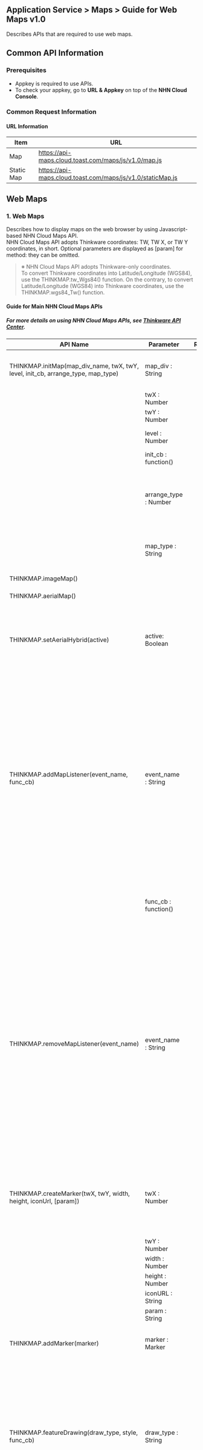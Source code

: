 ## Application Service > Maps > Guide for Web Maps v1.0 

Describes APIs that are required to use web maps. 

## Common API Information 

### Prerequisites 
- Appkey is required to use APIs. 
- To check your appkey, go to **URL & Appkey** on top of the **NHN Cloud Console**. 

### Common Request Information

#### URL Information

| Item    | URL                                      |
| --------- | ---------------------------------------- |
| Map     | https://api-maps.cloud.toast.com/maps/js/v1.0/map.js |
| Static Map | https://api-maps.cloud.toast.com/maps/js/v1.0/staticMap.js |

## Web Maps 

### 1. Web Maps

Describes how to display maps on the web browser by using Javascript-based NHN Cloud Maps API.  
NHN Cloud Maps API adopts Thinkware coordinates: TW, TW X, or TW Y coordinates, in short. 
Optional parameters are displayed as [param] for method: they can be omitted.

> ※ NHN Cloud Maps API adopts Thinkware-only coordinates. 
> <br>To convert Thinkware coordinates into Latitude/Longitude (WGS84), use the THINKMAP.tw_Wgs84() function. On the contrary, to convert Latitude/Longitude (WGS84) into Thinkware coordinates, use the THINKMAP.wgs84_Tw() function.

#### Guide for Main NHN Cloud Maps APIs
##### For more details on using NHN Cloud Maps APIs, see <a href="http://developers1.inavi.com:8086?key=19b6272o5" target="_blank" rel="nofollow">Thinkware API Center</a>.

| API Name                                | Parameter               | Returns                                  | Description                             |
| ---------------------------------------- | ----------------------- | ---------------------------------------- | ---------------------------------------- |
| THINKMAP.initMap(map_div_name, twX, twY, level, init_cb, arrange_type, map_type) | map_div : String        |                                          | ID in div tags to contain a map<br>Refers to the initialization function which must be called initially to use maps. |
|                                          | twX : Number            |                                          | TW X coordinates for map initialization |
|                                          | twY : Number            |                                          |                            |
|                                          | level : Number          |                                          | Level of map initialization<br>- General Maps: 1~13<br>- Aerial Maps: 1~13 |
|                                          | init_cb : function()    |                                          | Callback function called after map initialization |
|                                          | arrange_type : Number   |                                          | Alignment method of map layers <br>1: Central Alignment (effective in resizing)<br>2: Entire Loading (no resizing effects)<br> 3: Top-right Alignment (effective in resizing) |
|                                          | map_type : String       |                                          | Map Type Settings<br>'i': General Maps<br>'a': Aerial Maps<br>'s': Summary Maps<br>'m': Mobile Maps |
| THINKMAP.imageMap()                      |                         |                                          | Convert maps into general maps. |
| THINKMAP.aerialMap()                     |                         |                                          | Convert maps into aerial maps. |
| THINKMAP.setAerialHybrid(active)         | active: Boolean        |                                          | Whether to expose aerial cycle  <br>true:  Show aerial cycle on the map <br>false: Do not show aerial cycle on the map<br><br>Set whether to show aerial map cycle on the map. |
| THINKMAP.addMapListener(event_name, func_cb) | event_name : String<br> |                                          | Event name for registration on the map <br>'movestart'<br>- When the map starts to move<br>'move'<br> - When the map moves<br>'moveend'<br>- When the map ends movement<br>'zoomend'<br>- When zoom-in/out ends on the map <br>'mouseover'<br>- When the mouse is placed on the map <br>'mouseout'<br>- When the mouse is placed out of the map<br> 'mousemove'<br>- When the mouse moves on the map <br><br>Register events on the map.<br>(map-related events, zoom-in/out, movement, and etc.) |
|                                          | func_cb : function()    |                                          | Callback function which is called when an event occurs on the map<br>(the map object is delivered to callback function via parameters.) |
| THINKMAP.removeMapListener(event_name)   | event_name : String     |                                          | Event name to be removed out of the map <br>'movestart'<br>- When the map starts to move<br>'move'<br> - When the map moves<br>'moveend'<br>- When the map ends movement<br>'zoomend'<br>- When zoom-in/out ends on the map<br>'mouseover'<br>- When the mouse is placed on the map<br>'mouseout'<br>- When the mouse is placed out of the map<br> 'mousemove'<br>- When the mouse moves on the map<br><br>Remove registered events from the map. <br>Caution is required since all callback functions for event_name under the THINKMAP.addMapListener method are to be removed. |
| THINKMAP.createMarker(twX, twY, width, height, iconUrl, [param]) | twX : Number            |                                          | <br>TW X coordinates for marker object location <br><br>Create a marker object.  <br>To mark the created marker object on the map, use the THINKMAP.addMarker method to add the marker object. |
|                                          | twY : Number            |                                          | TW Y coordinates for marker object location |
|                                          | width : Number          |                                          | Width of marker image     |
|                                          | height : Number         |                                          | Height of marker image |
|                                          | iconURL : String        |                                          | URL of marker image       |
|                                          | param : String          |                                          | User variable for marker object |
| THINKMAP.addMarker(marker)               | marker : Marker         |                                          | Marker object to be added on the map <br><br>Add the marker object on the map. |
| THINKMAP.featureDrawing(draw_type, style, func_cb) | draw_type : String      |                                          | Feature object type to be drawn by user <br>'lineDraw': Line<br>'polygonDraw': Polygon<br> 'regularPolygonDraw': Fixed-shape polygon <br><br>Convert into the drawing mode in which user can draw polyline or polygon on the map with a mouse. <br>Object drawing begins at the click of the mouse on the map, and is completed with a double-click. <br>When drawing is done, the drawn feature object is delivered via callback function. |
|                                          | style : Object          |                                          | <br>Object to specify the style for polygon or polyline<br>strokeColor: Color of a stroke <br>- 'red', '#fff123' <br> strokeWidth: Width of a stroke <br> - 10<br> strokeOpacity: Opacity of a storke<br>fillColor : Color of a fill<br>fillOpacity: Opacity of a fill <br>strokeDashstyle: Style of a stroke or dash<br>dot: · · · · · · <br>dash: - - - - - -<br>dashdot : - · - · - · - <br>longdashdot: ㅡ · ㅡ · ㅡ<br> solid: Solid stroke  <br> |
|                                          | func_cb : function()    |                                          | Callback function which is called when a user double clicks the map<br>and drawing feature object is completed |
| THINKMAP.featureDrawingCancel()          |                         |                                          | Close the drawing mode in which the user can draw a polyline or polygon with a mouse. |
| THINKMAP.tw_Wgs84(twX, twY)              | twX : Number            | coord : Object<br>Converted WGS84 coordinates<br>- coord.curx : WGS84 X coordinates<br>- coord.cury  : WGS84 Y coordinates | TW X coordinates to convert <br><br>Convert TW coordinates into WGS84 coordinates. |
|                                          | twY : Number            |                                          | TW Y coordinates to convert   |
| THINKMAP.wgs84_Tw(wgs_lon, wgs_lat)      | wgs_lon : Number        | coord: Object<br>Converted TW coordinates <br>- coord.curx: TW X coordinates<br>- coord.cury: TW Y coordinates | WGS84 longitude coordinates to convert<br><br>Convert WGS84 into TW coordinates. |
|                                          | wgs_lat : Number        |                                          | WGS84 latitude coordinates to convert |


#### Enable NHN Cloud Maps API
```
// Declare js file to use maps.
<script type="text/javascript" src="https://api-maps.cloud.toast.com/maps/js/v1.0/map.js"></script>
<script>
	// Authenticate to enable maps. 
	Map.authentication("appKey");
</script>

//Create DIV to contain maps. 
<div id="div_map"></div>
<script type="text/javascript">

	// Expose maps on declared DIV. 
	THINKMAP.initMap("div_map", 165406, 500198, 12, init, 2, 'i');

	// After map initialization, callback function is executed.    
	function init(){
		alert('init!');
	}
</script>
```

#### Change Map Modes 
```
<script type="text/javascript">
	//Convert map into general map 
	THINKMAP.imageMap();

	//Covert map into aerial map 
	THINKMAP.aerialMap();

	//Set whether to display aerial cycle on the map
	THINKMAP.setAerialHybrid(active);
</script>
```
#### Register Map Events 
```
<script type="text/javascript">
	//Register move events on the map.
	THINKMAP.addMapListener('move', mapEvent_cb);

	//Callback function when map event occurs  
	function mapEvent_cb(map){
	    console.log("event callback!");
	}
</script>
```
#### Remove Map Events
```
<script type="text/javascript">
	//Remove move events from the map. 
	THINKMAP.removeMapListener('move');
</script>
```

#### Add Map Marker
```
<script type="text/javascript">
	//Initialize marker objects on the map. 
	var marker = null;
	function createMarker(){
		if(!marker){
			//Create marker object. 
			marker = THINKMAP.createMarker(163670, 526934, 47, 46, '../img/img.png', 'my_marker');
			//Add marker on the map. 
			THINKMAP.addMarker(marker);
			console.log('id : ' + marker._feature_id + ', param : ' + marker._param);
		}
	}
</script>
```


#### Convert to Map Drawing Mode 
```
<script type="text/javascript">
	//Convert into the map drawing mode. 
	var style = {
		strokeColor: '#fff123',
		strokeWidth: 5,
		strokeDashstyle: 'solid',		
		strokeOpacity: 0.8,
		fillColor: 'blue',
		fillopacity: 1
	};

	THINKMAP.featureDrawing("lineDraw", style, drawEvent_cb);

	function drawEvent_cb(){
		alert("Convert to drowing mode!");
	}
</script>
```

#### Close Map Drawing Mode 
```
<script type="text/javascript">
	//Close the map drawing mode. 
	THINKMAP.featureDrawingCancel();
</script>
```


#### Convert TW to WGS Coordinates 
```
<script type="text/javascript">
	var wgs;

	// Convert TW coordinates into WGS coordinates.  
	wgs = THINKMAP.tw_Wgs84(165406, 500198);

	console.log(wgs.curx);
	console.log(wgs.cury);
</script>
```


#### Convert WGS to TW Coordinates 
```
<script type="text/javascript">
	var tw;

	// Convert WGS coordinates into TW coordinates. 
	wgs = THINKMAP.wgs84_Tw(127.28976653131843, 37.56515136725675);

	console.log(tw.curx);
	console.log(tw.cury);
</script>
```

### 2. Static Maps

#### Enable Static NHN Cloud Maps API 
```
// Declare js file to enable static maps. 
<script type="text/javascript" src="https://api-maps.cloud.toast.com/maps/js/v1.0/staticMap.js"></script>

// Create IMG to contain maps. 
<img id='staticMapImg' alt="" src="">

<script>

	// Authenticate to enable static maps and deliver parameters. 
	StaticMap.authentification('staticMapImg',"appkey",'x=157423&y=266836&width=970&height=300&level=10&maptype=i&mx=158323&my=266836&txt=');

</script>
```

| Name    | Type    | Required | Description                                      |
| ------- | ------- | -------- | ------------------------------------------------ |
| x       | Integer | Required | X coordinates at map center                      |
| y       | Integer | Required | Y coordinates at map center                      |
| mx      | Integer | Required | Marker x coordinates                             |
| my      | Integer | Required | Marker y coordinates                             |
| width   | Integer | Optional | Map width <br>600px by default                   |
| height  | Integer | Optional | Map height <br>600px by default                  |
| imgurl  | String  | Optional | URL for marker image <br>Basic marker by default |
| level   | Integer | Optional | Map level <br>10 by default                      |
| maptype | String  | Optional | Map type <br>Basic general map by default        |
| label   | String  | Optional | Content of label                                 |

### 3. Mobile Web Maps

Enable NHN Cloud Maps API, which serves as the same API for Javascript-based web maps, to develop hybrid apps with Android/iOS WebView. 
Regarding the API, see [1. Web Maps](#1-web) . 

#### Available for NHN Cloud Maps API Mobile
```
<!DOCTYPE html>
<html>
    <head>
		// Set viewport for each mobile device. 
        <meta name="viewport" content="width=device-width, initial-scale=1,user-scalable=no">

		<style>
			body {
	    		margin: 0;
	      	}

  			#div_map {
				position: absolute;
				width: 100%;
				height: 100%;
			}
    	</style>

		// Declare js file to enable maps. 
		<script type="text/javascript" src="https://api-maps.cloud.toast.com/maps/js/v1.0/map.js"></script>
		<script>
			// Authenticate to enable the maps. 
			Map.authentification("appKey");
		</script>
	</head>

	<body>
		//Create DIV to contain maps. 
		<div id="div_map"></div>
		<script type="text/javascript">

			//Mark maps on declared DIV (declare 'm' for the mobile map type.)
			THINKMAP.initMap("div_map", 165406, 500198, 12, init, 2, 'm');

			// Callback function is executed after map initialization. 
			function init(){
				alert('init!');
			}
		</script>
	</body>

</html>
```
